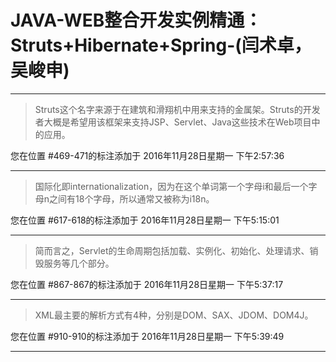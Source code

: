 # JAVA-WEB整合开发实例精通：Struts+Hibernate+Spring-(闫术卓，吴峻申)

---

> Struts这个名字来源于在建筑和滑翔机中用来支持的金属架。Struts的开发者大概是希望用该框架来支持JSP、Servlet、Java这些技术在Web项目中的应用。

您在位置 #469-471的标注添加于 2016年11月28日星期一 下午2:57:36

---

> 国际化即internationalization，因为在这个单词第一个字母i和最后一个字母n之间有18个字母，所以通常又被称为i18n。

您在位置 #617-618的标注添加于 2016年11月28日星期一 下午5:15:01

---

> 简而言之，Servlet的生命周期包括加载、实例化、初始化、处理请求、销毁服务等几个部分。

您在位置 #867-867的标注添加于 2016年11月28日星期一 下午5:37:17

---

> XML最主要的解析方式有4种，分别是DOM、SAX、JDOM、DOM4J。

您在位置 #910-910的标注添加于 2016年11月28日星期一 下午5:39:49

---


